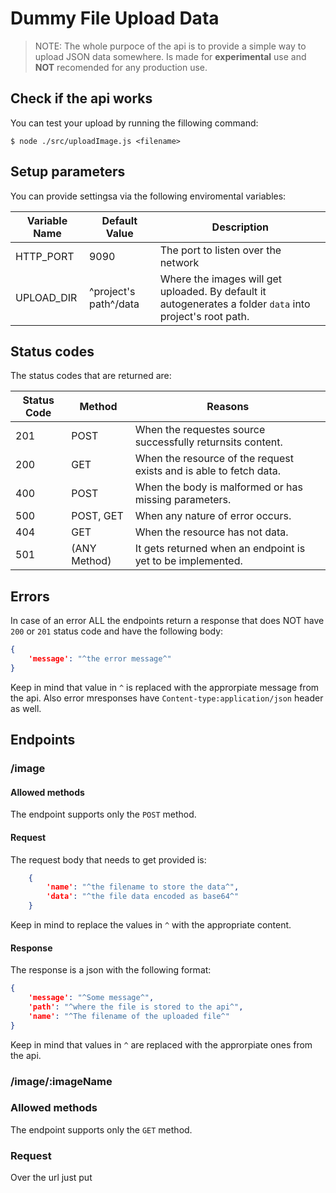 # Dummy File Upload Data

> NOTE:
> The whole purpoce of the api is to provide a simple way to upload JSON data somewhere.
> Is made for **experimental** use and **NOT** recomended for any production use.

## Check if the api works

You can test your upload by running the fillowing command:

```
$ node ./src/uploadImage.js <filename>
```

## Setup parameters

You can provide settingsa via the following enviromental variables:

Variable Name | Default Value | Description
--- | --- | ---
HTTP_PORT | 9090 | The port to listen over the network
UPLOAD_DIR | ^project's path^/data | Where the images will get uploaded. By default it autogenerates a folder `data` into project's root path.

## Status codes

The status codes that are returned are:

Status Code | Method | Reasons
--- | --- | ---
201 | POST | When the requestes source successfully returnsits content.
200 | GET | When the resource of the request exists and is able to fetch data.
400 | POST | When the body is malformed or has missing parameters.
500 | POST, GET | When any nature of error occurs.
404 | GET | When the resource has not data.
501 | (ANY Method) | It gets returned when an endpoint is yet to be implemented.

## Errors

In case of an error ALL the endpoints return a response that does NOT have `200` or `201` status code and have the following body:

```json
{
    'message': "^the error message^"
}
```
Keep in mind that value in `^` is replaced with the approrpiate message from the api. Also error mresponses have `Content-type:application/json` header as well.

## Endpoints

### /image

#### Allowed methods
The endpoint supports only the `POST` method.

#### Request
The request body that needs to get provided is:

```json
    {
        'name': "^the filename to store the data^",
        'data': "^the file data encoded as base64^"
    }
```
Keep in mind to replace the values in `^` with the appropriate content.

#### Response
The response is a json with the following format:

```json
{
    'message': "^Some message^",
    'path': "^where the file is stored to the api^",
    'name': "^The filename of the uploaded file^"
}
```
Keep in mind that values in `^` are replaced with the approrpiate ones from the api.

### /image/:imageName

### Allowed methods
The endpoint supports only the `GET` method.

### Request
Over the url just put
